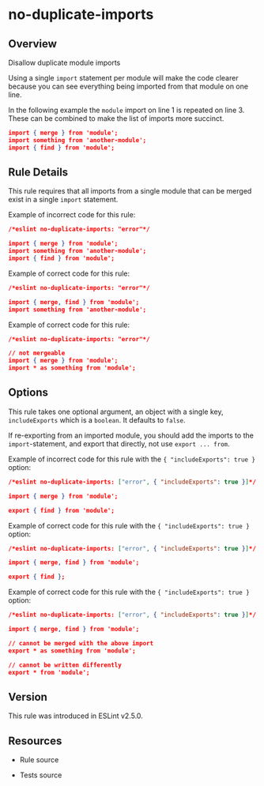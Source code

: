 

# no-duplicate-imports
## Overview

Disallow duplicate module imports

Using a single `import` statement per module will make the code clearer because you can see everything being imported from that module on one line.

In the following example the `module` import on line 1 is repeated on line 3. These can be combined to make the list of imports more succinct.


```json
import { merge } from 'module';
import something from 'another-module';
import { find } from 'module';
```

## Rule Details

This rule requires that all imports from a single module that can be merged exist in a single `import` statement.

Example of incorrect code for this rule:


```json
/*eslint no-duplicate-imports: "error"*/

import { merge } from 'module';
import something from 'another-module';
import { find } from 'module';
```

Example of correct code for this rule:


```json
/*eslint no-duplicate-imports: "error"*/

import { merge, find } from 'module';
import something from 'another-module';
```

Example of correct code for this rule:


```json
/*eslint no-duplicate-imports: "error"*/

// not mergeable
import { merge } from 'module';
import * as something from 'module';
```

## Options

This rule takes one optional argument, an object with a single key, `includeExports` which is a `boolean`. It defaults to `false`.

If re-exporting from an imported module, you should add the imports to the `import`-statement, and export that directly, not use `export ... from`.

Example of incorrect code for this rule with the `{ "includeExports": true }` option:


```json
/*eslint no-duplicate-imports: ["error", { "includeExports": true }]*/

import { merge } from 'module';

export { find } from 'module';
```

Example of correct code for this rule with the `{ "includeExports": true }` option:


```json
/*eslint no-duplicate-imports: ["error", { "includeExports": true }]*/

import { merge, find } from 'module';

export { find };
```

Example of correct code for this rule with the `{ "includeExports": true }` option:


```json
/*eslint no-duplicate-imports: ["error", { "includeExports": true }]*/

import { merge, find } from 'module';

// cannot be merged with the above import
export * as something from 'module';

// cannot be written differently
export * from 'module';
```


## Version

This rule was introduced in ESLint v2.5.0.

## Resources


- Rule source 

- Tests source 

